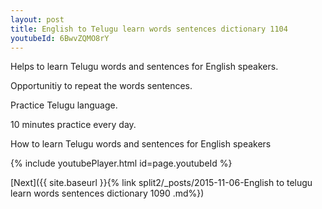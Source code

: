 ```yaml
---
layout: post
title: English to Telugu learn words sentences dictionary 1104 
youtubeId: 6BwvZQMO8rY
---
```

 
 
Helps to learn Telugu words and sentences for English speakers.

Opportunitiy to repeat the words sentences. 

Practice Telugu language. 
 
10 minutes practice every day. 
 
How to learn Telugu words and sentences for English speakers 
 
{% include youtubePlayer.html id=page.youtubeId %}
 
 
[Next]({{ site.baseurl }}{% link  split2/_posts/2015-11-06-English to telugu learn words sentences dictionary 1090 .md%})
 
